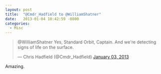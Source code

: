 ```yaml
---
layout: post
title:  "@Cmdr_Hadfield to @WilliamShatner"
date:   2013-01-04 10:42:59 -0800
categories:
  - Misc
---
```


<blockquote class="twitter-tweet"><p>@WilliamShatner Yes, Standard Orbit, Captain. And we're detecting signs of life on the surface.</p>&mdash; Chris Hadfield (@Cmdr_Hadfield) <a href="https://twitter.com/Cmdr_Hadfield/status/286948264236945408">January 03, 2013</a></blockquote>
<script async src="//platform.twitter.com/widgets.js" charset="utf-8"></script>

Amazing.
